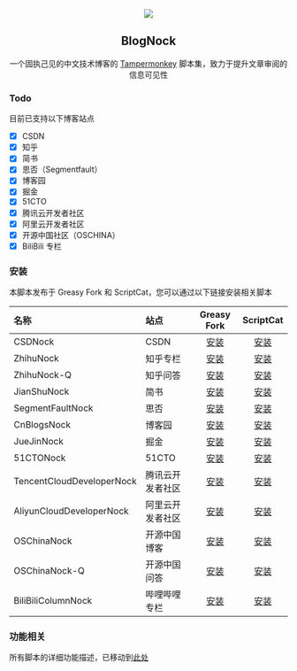 <div align=center>
<img src="https://raw.githubusercontent.com/Exisi/BlogNock/main/doc/icon/nock.ico"/>
<h2>BlogNock</h2>

<p>一个固执己见的中文技术博客的 <a href="https://github.com/search?q=Tampermonkey&type=repositories">Tampermonkey</a> 脚本集，致力于提升文章审阅的信息可见性</p>
</div>

### Todo

目前已支持以下博客站点

- [x] CSDN
- [x] 知乎
- [x] 简书
- [x] 思否（Segmentfault）
- [x] 博客园
- [x] 掘金
- [x] 51CTO
- [x] 腾讯云开发者社区
- [x] 阿里云开发者社区
- [x] 开源中国社区（OSCHINA）
- [x] BiliBili 专栏

### 安装

本脚本发布于 Greasy Fork 和 ScriptCat，您可以通过以下链接安装相关脚本

| 名称                      | 站点             |                                  Greasy Fork                                  |                         ScriptCat                          |
| :------------------------ | :--------------- | :---------------------------------------------------------------------------: | :--------------------------------------------------------: |
| CSDNock                   | CSDN             |          [安装](https://greasyfork.org/zh-CN/scripts/493011-csdnock)          | [安装](https://scriptcat.org/zh-CN/script-show-page/1847)  |
| ZhihuNock                 | 知乎专栏         |         [安装](https://greasyfork.org/zh-CN/scripts/493979-zhihunock)         | [安装](https://scriptcat.org/zh-CN/script-show-page/1851)  |
| ZhihuNock-Q               | 知乎问答         |        [安装](https://greasyfork.org/zh-CN/scripts/494300-zhihunock-q)        | [安装](https://scriptcat.org/zh-CN/script-show-page/1848)  |
| JianShuNock               | 简书             |        [安装](https://greasyfork.org/zh-CN/scripts/494159-jianshunock)        | [安装](https://scriptcat.org/zh-CN/script-show-page/1852)  |
| SegmentFaultNock          | 思否             |     [安装](https://greasyfork.org/zh-CN/scripts/494376-segmentfaultnock)      | [安装](https://scriptcat.org/zh-CN/script-show-page/1853)  |
| CnBlogsNock               | 博客园           |        [安装](https://greasyfork.org/zh-CN/scripts/494487-cnblogsnock)        | [安装](https://scriptcat.org/zh-CN/script-show-page/1854)  |
| JueJinNock                | 掘金             |        [安装](https://greasyfork.org/zh-CN/scripts/494579-juejinnock)         | [安装](https://scriptcat.org/zh-CN/script-show-page/1855)  |
| 51CTONock                 | 51CTO            |         [安装](https://greasyfork.org/zh-CN/scripts/494665-51ctonock)         | [安装](https://scriptcat.org/zh-CN/script-show-page/1856)  |
| TencentCloudDeveloperNock | 腾讯云开发者社区 | [安装](https://greasyfork.org/zh-CN/scripts/495007-tencentclouddevelopernock) | [安装](https://scriptcat.org/zh-CN/script-show-page/1857)  |
| AliyunCloudDeveloperNock  | 阿里云开发者社区 | [安装](https://greasyfork.org/zh-CN/scripts/495367-aliyunclouddevelopernock)  | [安装](https://scriptcat.org/zh-CN/script-show-page/1849)  |
| OSChinaNock               | 开源中国博客     |        [安装](https://greasyfork.org/zh-CN/scripts/495384-oschinanock)        | [安装](https://scriptcat.org/zh-CN/script-show-page/1850)  |
| OSChinaNock-Q             | 开源中国问答     |       [安装](https://greasyfork.org/zh-CN/scripts/495398-oschinanock-q)       | [安装](https://scriptcat.org/zh-CN/script-show-page/1858)  |
| BiliBiliColumnNock        | 哔哩哔哩专栏     |    [安装](https://greasyfork.org/zh-CN/scripts/521036-bilibilicolumnnock)     | [安装](https://scriptcat.org/zh-CN/script-show-page/2515/) |

### 功能相关

所有脚本的详细功能描述，已移动到[此处](https://github.com/Exisi/BlogNock/tree/main/nock/README.md)
